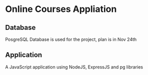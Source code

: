 # Online Courses Appliation

## Database

PosgreSQL Database is used for the project, plan is in Nov 24th

## Application

A JavaScript application using NodeJS, ExpressJS and pg libraries
